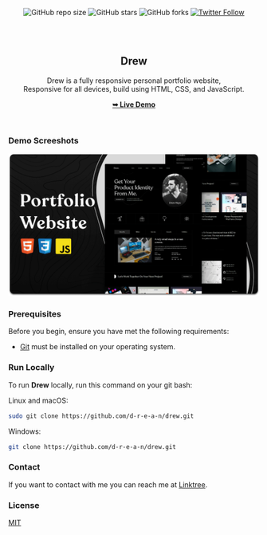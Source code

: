 <div align="center">
  
  ![GitHub repo size](https://img.shields.io/github/repo-size/d-r-e-a-n/drew)
  ![GitHub stars](https://img.shields.io/github/stars/d-r-e-a-n/drew?style=social)
  ![GitHub forks](https://img.shields.io/github/forks/d-r-e-a-n/drew?style=social)
  [![Twitter Follow](https://img.shields.io/twitter/follow/___drean?style=social)](https://twitter.com/intent/follow?screen_name=___drean)

  <br />
  <br />

  <h2 align="center">Drew</h2>

  Drew is a fully responsive personal portfolio website, <br />Responsive for all devices, build using HTML, CSS, and JavaScript.

  <a href="https://d-r-e-a-n.github.io/drew/"><strong>➥ Live Demo</strong></a>

</div>

<br />

### Demo Screeshots

![Drew Desktop Demo](./readme-images/desktop.png "Desktop Demo")

### Prerequisites

Before you begin, ensure you have met the following requirements:

* [Git](https://git-scm.com/downloads "Download Git") must be installed on your operating system.

### Run Locally

To run **Drew** locally, run this command on your git bash:

Linux and macOS:

```bash
sudo git clone https://github.com/d-r-e-a-n/drew.git
```

Windows:

```bash
git clone https://github.com/d-r-e-a-n/drew.git
```

### Contact

If you want to contact with me you can reach me at [Linktree](https://linktr.ee/_drean).

### License

[MIT](https://choosealicense.com/licenses/mit/)
